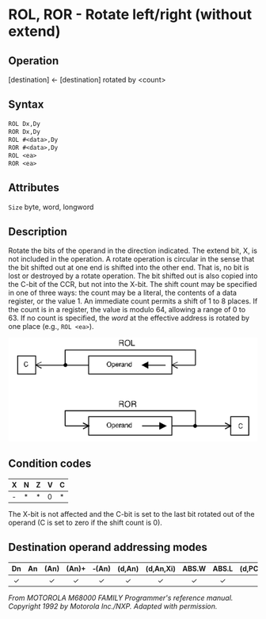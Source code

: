 # ROL, ROR - Rotate left/right (without extend)

## Operation
[destination] ← [destination] rotated by \<count\>

## Syntax
```assembly
ROL Dx,Dy
ROR Dx,Dy
ROL #<data>,Dy
ROR #<data>,Dy
ROL <ea>
ROR <ea>
```

## Attributes
`Size` byte, word, longword

## Description
Rotate the bits of the operand in the direction indicated. The extend bit, X, is not included in the operation. A rotate operation is circular in the sense that the bit shifted out at one end is shifted into the other end. That is, no bit is lost or destroyed by a rotate operation. The bit shifted out is also copied into the C-bit of the CCR, but not into the X-bit. The shift count may be specified in one of three ways: the count may be a literal, the contents of a data register, or the value 1. An immediate count permits a shift of 1 to 8 places. If the count is in a register, the value is modulo 64, allowing a range of 0 to 63. If no count is specified, the *word* at the effective address is rotated by one place (e.g., `ROL <ea>`).

![ROR ROL schema](rol_ror.png)

## Condition codes
|X|N|Z|V|C|
|--|--|--|--|--|
|-|*|*|0|*|

The X-bit is not affected and the C-bit is set to the last bit rotated out of the operand (C is set to zero if the shift count is 0).

## Destination operand addressing modes
|Dn|An|(An)|(An)+|&#x2011;(An)|(d,An)|(d,An,Xi)|ABS.W|ABS.L|(d,PC)|(d,PC,Xn)|imm|
|:-:|:-:|:-:|:-:|:-:|:-:|:-:|:-:|:-:|:-:|:-:|:-:|
|✓||✓|✓|✓|✓|✓|✓|✓||||

*From MOTOROLA M68000 FAMILY Programmer's reference manual. Copyright 1992 by Motorola Inc./NXP. Adapted with permission.*